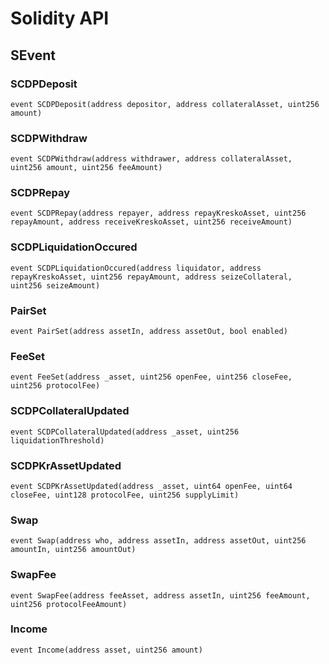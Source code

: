 # Solidity API

## SEvent

### SCDPDeposit

```solidity
event SCDPDeposit(address depositor, address collateralAsset, uint256 amount)
```

### SCDPWithdraw

```solidity
event SCDPWithdraw(address withdrawer, address collateralAsset, uint256 amount, uint256 feeAmount)
```

### SCDPRepay

```solidity
event SCDPRepay(address repayer, address repayKreskoAsset, uint256 repayAmount, address receiveKreskoAsset, uint256 receiveAmount)
```

### SCDPLiquidationOccured

```solidity
event SCDPLiquidationOccured(address liquidator, address repayKreskoAsset, uint256 repayAmount, address seizeCollateral, uint256 seizeAmount)
```

### PairSet

```solidity
event PairSet(address assetIn, address assetOut, bool enabled)
```

### FeeSet

```solidity
event FeeSet(address _asset, uint256 openFee, uint256 closeFee, uint256 protocolFee)
```

### SCDPCollateralUpdated

```solidity
event SCDPCollateralUpdated(address _asset, uint256 liquidationThreshold)
```

### SCDPKrAssetUpdated

```solidity
event SCDPKrAssetUpdated(address _asset, uint64 openFee, uint64 closeFee, uint128 protocolFee, uint256 supplyLimit)
```

### Swap

```solidity
event Swap(address who, address assetIn, address assetOut, uint256 amountIn, uint256 amountOut)
```

### SwapFee

```solidity
event SwapFee(address feeAsset, address assetIn, uint256 feeAmount, uint256 protocolFeeAmount)
```

### Income

```solidity
event Income(address asset, uint256 amount)
```

